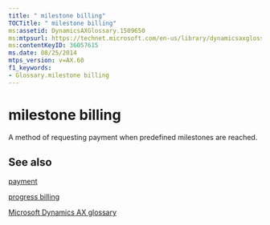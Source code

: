 ```yaml
---
title: " milestone billing"
TOCTitle: " milestone billing"
ms:assetid: DynamicsAXGlossary.1509650
ms:mtpsurl: https://technet.microsoft.com/en-us/library/dynamicsaxglossary.1509650(v=AX.60)
ms:contentKeyID: 36057615
ms.date: 08/25/2014
mtps_version: v=AX.60
f1_keywords:
- Glossary.milestone billing
---
```


# milestone billing

A method of requesting payment when predefined milestones are reached.

## See also

[payment](payment.md)

[progress billing](progress-billing.md)

[Microsoft Dynamics AX glossary](glossary/microsoft-dynamics-ax-glossary.md)

  


